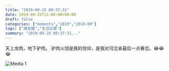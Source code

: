 ```yaml
---
title: "2019-09-25 09:37:31"
date: 2019-09-25T11:00:00+08:00
draft: false
categories: ["moments","2019","2019-09"]
tags: ["朋友圈","生活记录"]
summary: "2019-09-25 09:37:31..."
---
```


天上龙肉，地下驴肉。
驴肉火烧是我的信仰，是我对河北省最后一点眷恋。😂😂😂

![Media 1](/Moments/photos/2019-09-25/201909250937310.jpg)

